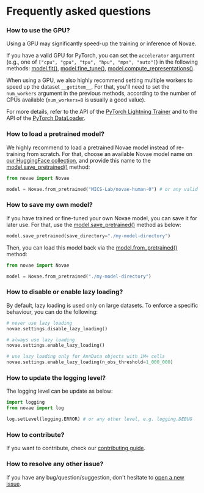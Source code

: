 # Frequently asked questions

### How to use the GPU?

Using a GPU may significantly speed-up the training or inference of Novae.

If you have a valid GPU for PyTorch, you can set the `accelerator` argument (e.g., one of `["cpu", "gpu", "tpu", "hpu", "mps", "auto"]`) in the following methods: [model.fit()](../api/novae.Novae/#novae.Novae.fit), [model.fine_tune()](../api/novae.Novae/#novae.Novae.fine_tune), [model.compute_representations()](../api/novae.Novae/#novae.Novae.compute_representations).

When using a GPU, we also highly recommend setting multiple workers to speed up the dataset `__getitem__`. For that, you'll need to set the `num_workers` argument in the previous methods, according to the number of CPUs available (`num_workers=8` is usually a good value).

For more details, refer to the API of the [PyTorch Lightning Trainer](https://lightning.ai/docs/pytorch/stable/common/trainer.html#trainer-class-api) and to the API of the [PyTorch DataLoader](https://pytorch.org/docs/stable/data.html#torch.utils.data.DataLoader).

### How to load a pretrained model?

We highly recommend to load a pretrained Novae model instead of re-training from scratch. For that, choose an available Novae model name on [our HuggingFace collection](https://huggingface.co/collections/MICS-Lab/novae-669cdf1754729d168a69f6bd), and provide this name to the [model.save_pretrained()](../api/novae.Novae/#novae.Novae.save_pretrained) method:

```python
from novae import Novae

model = Novae.from_pretrained("MICS-Lab/novae-human-0") # or any valid model name
```


### How to save my own model?

If you have trained or fine-tuned your own Novae model, you can save it for later use. For that, use the [model.save_pretrained()](../api/novae.Novae/#novae.Novae.save_pretrained) method as below:

```python
model.save_pretrained(save_directory="./my-model-directory")
```

Then, you can load this model back via the [model.from_pretrained()](../api/novae.Novae/#novae.Novae.from_pretrained) method:

```python
from novae import Novae

model = Novae.from_pretrained("./my-model-directory")
```

### How to disable or enable lazy loading?

By default, lazy loading is used only on large datasets. To enforce a specific behaviour, you can do the following:

```python
# never use lazy loading
novae.settings.disable_lazy_loading()

# always use lazy loading
novae.settings.enable_lazy_loading()

# use lazy loading only for AnnData objects with 1M+ cells
novae.settings.enable_lazy_loading(n_obs_threshold=1_000_000)
```

### How to update the logging level?

The logging level can be update as below:

```python
import logging
from novae import log

log.setLevel(logging.ERROR) # or any other level, e.g. logging.DEBUG
```

### How to contribute?

If you want to contribute, check our [contributing guide](https://github.com/MICS-Lab/novae/blob/main/CONTRIBUTING.md).

### How to resolve any other issue?

If you have any bug/question/suggestion, don't hesitate to [open a new issue](https://github.com/MICS-Lab/novae/issues).
